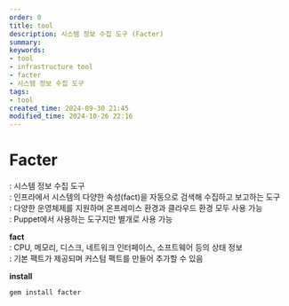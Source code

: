 ```yaml
---
order: 0
title: tool
description: 시스템 정보 수집 도구 (Facter)
summary:
keywords:
- tool
- infrastructure tool
- facter
- 시스템 정보 수집 도구
tags:
- tool
created_time: 2024-09-30 21:45
modified_time: 2024-10-26 22:16
---
```


# Facter
: 시스템 정보 수집 도구  
: 인프라에서 시스템의 다양한 속성(fact)을 자동으로 검색해 수집하고 보고하는 도구  
: 다양한 운영체제를 지원하며 온프레미스 환경과 클라우드 환경 모두 사용 가능  
: Puppet에서 사용하는 도구지만 별개로 사용 가능  

**fact**  
: CPU, 메모리, 디스크, 네트워크 인터페이스, 소프트웨어 등의 상태 정보  
: 기본 팩트가 제공되며 커스텀 팩트를 만들어 추가할 수 있음  


**install**
```bash
gem install facter
```
